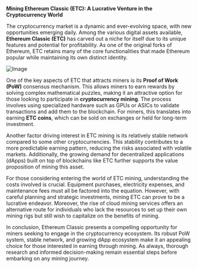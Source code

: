 **Mining Ethereum Classic (ETC): A Lucrative Venture in the Cryptocurrency World**

The cryptocurrency market is a dynamic and ever-evolving space, with new opportunities emerging daily. Among the various digital assets available, **Ethereum Classic (ETC)** has carved out a niche for itself due to its unique features and potential for profitability. As one of the original forks of Ethereum, ETC retains many of the core functionalities that made Ethereum popular while maintaining its own distinct identity.

![Image](https://github.com/user-attachments/assets/31692037-0104-4703-abd1-696b6a7dd41b)

One of the key aspects of ETC that attracts miners is its **Proof of Work (PoW)** consensus mechanism. This allows miners to earn rewards by solving complex mathematical puzzles, making it an attractive option for those looking to participate in **cryptocurrency mining**. The process involves using specialized hardware such as GPUs or ASICs to validate transactions and add them to the blockchain. For miners, this translates into earning **ETC coins**, which can be sold on exchanges or held for long-term investment.

Another factor driving interest in ETC mining is its relatively stable network compared to some other cryptocurrencies. This stability contributes to a more predictable earning pattern, reducing the risks associated with volatile markets. Additionally, the growing demand for decentralized applications (dApps) built on top of blockchains like ETC further supports the value proposition of mining this asset.

For those considering entering the world of ETC mining, understanding the costs involved is crucial. Equipment purchases, electricity expenses, and maintenance fees must all be factored into the equation. However, with careful planning and strategic investments, mining ETC can prove to be a lucrative endeavor. Moreover, the rise of cloud mining services offers an alternative route for individuals who lack the resources to set up their own mining rigs but still wish to capitalize on the benefits of mining.

In conclusion, Ethereum Classic presents a compelling opportunity for miners seeking to engage in the cryptocurrency ecosystem. Its robust PoW system, stable network, and growing dApp ecosystem make it an appealing choice for those interested in earning through mining. As always, thorough research and informed decision-making remain essential steps before embarking on any mining journey.